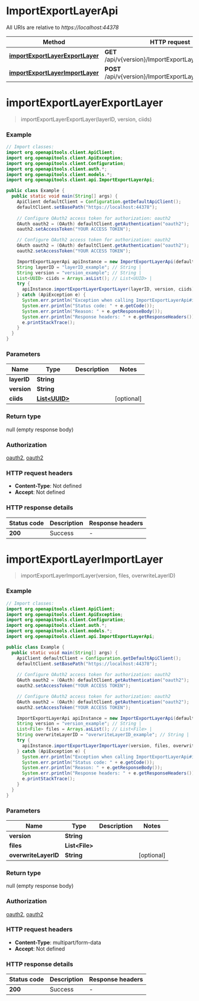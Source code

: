 # ImportExportLayerApi

All URIs are relative to *https://localhost:44378*

| Method | HTTP request | Description |
|------------- | ------------- | -------------|
| [**importExportLayerExportLayer**](ImportExportLayerApi.md#importExportLayerExportLayer) | **GET** /api/v{version}/ImportExportLayer/exportLayer |  |
| [**importExportLayerImportLayer**](ImportExportLayerApi.md#importExportLayerImportLayer) | **POST** /api/v{version}/ImportExportLayer/importLayer |  |


<a name="importExportLayerExportLayer"></a>
# **importExportLayerExportLayer**
> importExportLayerExportLayer(layerID, version, ciids)



### Example
```java
// Import classes:
import org.openapitools.client.ApiClient;
import org.openapitools.client.ApiException;
import org.openapitools.client.Configuration;
import org.openapitools.client.auth.*;
import org.openapitools.client.models.*;
import org.openapitools.client.api.ImportExportLayerApi;

public class Example {
  public static void main(String[] args) {
    ApiClient defaultClient = Configuration.getDefaultApiClient();
    defaultClient.setBasePath("https://localhost:44378");
    
    // Configure OAuth2 access token for authorization: oauth2
    OAuth oauth2 = (OAuth) defaultClient.getAuthentication("oauth2");
    oauth2.setAccessToken("YOUR ACCESS TOKEN");

    // Configure OAuth2 access token for authorization: oauth2
    OAuth oauth2 = (OAuth) defaultClient.getAuthentication("oauth2");
    oauth2.setAccessToken("YOUR ACCESS TOKEN");

    ImportExportLayerApi apiInstance = new ImportExportLayerApi(defaultClient);
    String layerID = "layerID_example"; // String | 
    String version = "version_example"; // String | 
    List<UUID> ciids = Arrays.asList(); // List<UUID> | 
    try {
      apiInstance.importExportLayerExportLayer(layerID, version, ciids);
    } catch (ApiException e) {
      System.err.println("Exception when calling ImportExportLayerApi#importExportLayerExportLayer");
      System.err.println("Status code: " + e.getCode());
      System.err.println("Reason: " + e.getResponseBody());
      System.err.println("Response headers: " + e.getResponseHeaders());
      e.printStackTrace();
    }
  }
}
```

### Parameters

| Name | Type | Description  | Notes |
|------------- | ------------- | ------------- | -------------|
| **layerID** | **String**|  | |
| **version** | **String**|  | |
| **ciids** | [**List&lt;UUID&gt;**](UUID.md)|  | [optional] |

### Return type

null (empty response body)

### Authorization

[oauth2](../README.md#oauth2), [oauth2](../README.md#oauth2)

### HTTP request headers

 - **Content-Type**: Not defined
 - **Accept**: Not defined

### HTTP response details
| Status code | Description | Response headers |
|-------------|-------------|------------------|
| **200** | Success |  -  |

<a name="importExportLayerImportLayer"></a>
# **importExportLayerImportLayer**
> importExportLayerImportLayer(version, files, overwriteLayerID)



### Example
```java
// Import classes:
import org.openapitools.client.ApiClient;
import org.openapitools.client.ApiException;
import org.openapitools.client.Configuration;
import org.openapitools.client.auth.*;
import org.openapitools.client.models.*;
import org.openapitools.client.api.ImportExportLayerApi;

public class Example {
  public static void main(String[] args) {
    ApiClient defaultClient = Configuration.getDefaultApiClient();
    defaultClient.setBasePath("https://localhost:44378");
    
    // Configure OAuth2 access token for authorization: oauth2
    OAuth oauth2 = (OAuth) defaultClient.getAuthentication("oauth2");
    oauth2.setAccessToken("YOUR ACCESS TOKEN");

    // Configure OAuth2 access token for authorization: oauth2
    OAuth oauth2 = (OAuth) defaultClient.getAuthentication("oauth2");
    oauth2.setAccessToken("YOUR ACCESS TOKEN");

    ImportExportLayerApi apiInstance = new ImportExportLayerApi(defaultClient);
    String version = "version_example"; // String | 
    List<File> files = Arrays.asList(); // List<File> | 
    String overwriteLayerID = "overwriteLayerID_example"; // String | 
    try {
      apiInstance.importExportLayerImportLayer(version, files, overwriteLayerID);
    } catch (ApiException e) {
      System.err.println("Exception when calling ImportExportLayerApi#importExportLayerImportLayer");
      System.err.println("Status code: " + e.getCode());
      System.err.println("Reason: " + e.getResponseBody());
      System.err.println("Response headers: " + e.getResponseHeaders());
      e.printStackTrace();
    }
  }
}
```

### Parameters

| Name | Type | Description  | Notes |
|------------- | ------------- | ------------- | -------------|
| **version** | **String**|  | |
| **files** | **List&lt;File&gt;**|  | |
| **overwriteLayerID** | **String**|  | [optional] |

### Return type

null (empty response body)

### Authorization

[oauth2](../README.md#oauth2), [oauth2](../README.md#oauth2)

### HTTP request headers

 - **Content-Type**: multipart/form-data
 - **Accept**: Not defined

### HTTP response details
| Status code | Description | Response headers |
|-------------|-------------|------------------|
| **200** | Success |  -  |

